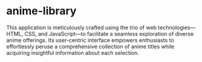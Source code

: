 # anime-library

This application is meticulously crafted using the trio of web technologies—HTML, CSS, and JavaScript—to facilitate a seamless exploration of diverse anime offerings. Its user-centric interface empowers enthusiasts to effortlessly peruse a comprehensive collection of anime titles while acquiring insightful information about each selection.

